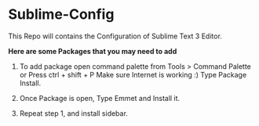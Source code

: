 # Sublime-Config
This Repo will contains the Configuration of Sublime Text 3 Editor.

**Here are some Packages that you may need to add**

1. To add package open command palette from Tools > Command Palette or Press ctrl + shift + P
Make sure Internet is working :) Type Package Install.

2. Once Package is open, Type Emmet and Install it.

3. Repeat step 1, and install sidebar.
